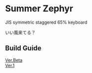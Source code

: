 # Summer Zephyr
JIS symmetric staggered 65% keyboard

いい風来てる？

## Build Guide  
[Ver.Beta](https://github.com/Cheena-gb/Summer-Zephyr/blob/main/docs/ver_beta.md)  
[Ver.1]()
